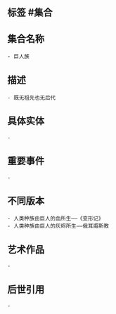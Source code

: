 ## 标签  #集合
## 集合名称
	- 巨人族
## 描述
	- 既无祖先也无后代
## 具体实体
	-
## 重要事件
	-
## 不同版本
	- 人类种族由巨人的血所生——《变形记》
	- 人类种族由巨人的灰烬所生——俄耳甫斯教
## 艺术作品
	-
## 后世引用
	-
